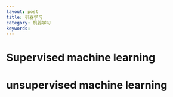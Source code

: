 ```yaml
---
layout: post
title: 机器学习
category: 机器学习
keywords: 
---
```


# Supervised machine learning



# unsupervised machine learning

#


